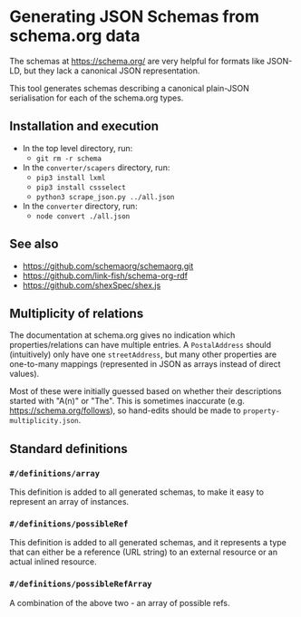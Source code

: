 Generating JSON Schemas from schema.org data
==============

The schemas at https://schema.org/ are very helpful for formats like JSON-LD, but they lack a canonical JSON representation.

This tool generates schemas describing a canonical plain-JSON serialisation for each of the schema.org types.

## Installation and execution

* In the top level directory, run:
    * `git rm -r schema`
* In the `converter/scapers` directory, run:
    * `pip3 install lxml`
    * `pip3 install cssselect`
    * `python3 scrape_json.py ../all.json`
* In the `converter` directory, run:
   * `node convert ./all.json`

## See also

* https://github.com/schemaorg/schemaorg.git
* https://github.com/link-fish/schema-org-rdf
* https://github.com/shexSpec/shex.js

## Multiplicity of relations

The documentation at schema.org gives no indication which properties/relations can have multiple entries.  A `PostalAddress` should (intuitively) only have one `streetAddress`, but many other properties are one-to-many mappings (represented in JSON as arrays instead of direct values).

Most of these were initially guessed based on whether their descriptions started with "A(n)" or "The".  This is sometimes inaccurate (e.g. https://schema.org/follows), so hand-edits should be made to `property-multiplicity.json`.

## Standard definitions

### `#/definitions/array`

This definition is added to all generated schemas, to make it easy to represent an array of instances.

### `#/definitions/possibleRef`

This definition is added to all generated schemas, and it represents a type that can either be a reference (URL string) to an external resource or an actual inlined resource.

### `#/definitions/possibleRefArray`

A combination of the above two - an array of possible refs.
